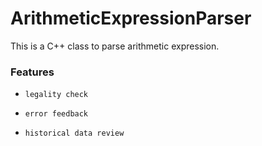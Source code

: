 # ArithmeticExpressionParser
This is a C++ class to parse arithmetic expression.

### Features  

* `legality check`

* `error feedback`

* `historical data review`
